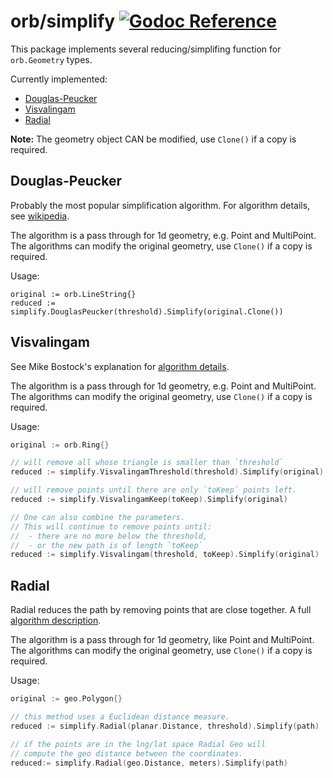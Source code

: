 # orb/simplify [![Godoc Reference](https://godoc.org/github.com/paulmach/orb?status.svg)](https://godoc.org/github.com/paulmach/orb/simplify)

This package implements several reducing/simplifing function for `orb.Geometry` types.

Currently implemented:

-   [Douglas-Peucker](#dp)
-   [Visvalingam](#vis)
-   [Radial](#radial)

**Note:** The geometry object CAN be modified, use `Clone()` if a copy is required.

## <a name="dp"></a>Douglas-Peucker

Probably the most popular simplification algorithm. For algorithm details, see
[wikipedia](http://en.wikipedia.org/wiki/Ramer%E2%80%93Douglas%E2%80%93Peucker_algorithm).

The algorithm is a pass through for 1d geometry, e.g. Point and MultiPoint.
The algorithms can modify the original geometry, use `Clone()` if a copy is required.

Usage:

    original := orb.LineString{}
    reduced := simplify.DouglasPeucker(threshold).Simplify(original.Clone())

## <a name="vis"></a>Visvalingam

See Mike Bostock's explanation for
[algorithm details](http://bost.ocks.org/mike/simplify/).

The algorithm is a pass through for 1d geometry, e.g. Point and MultiPoint.
The algorithms can modify the original geometry, use `Clone()` if a copy is required.

Usage:

```go
original := orb.Ring{}

// will remove all whose triangle is smaller than `threshold`
reduced := simplify.VisvalingamThreshold(threshold).Simplify(original)

// will remove points until there are only `toKeep` points left.
reduced := simplify.VisvalingamKeep(toKeep).Simplify(original)

// One can also combine the parameters.
// This will continue to remove points until:
//  - there are no more below the threshold,
//  - or the new path is of length `toKeep`
reduced := simplify.Visvalingam(threshold, toKeep).Simplify(original)
```

## <a name="radial"></a>Radial

Radial reduces the path by removing points that are close together.
A full [algorithm description](http://psimpl.sourceforge.net/radial-distance.html).

The algorithm is a pass through for 1d geometry, like Point and MultiPoint.
The algorithms can modify the original geometry, use `Clone()` if a copy is required.

Usage:

```go
original := geo.Polygon{}

// this method uses a Euclidean distance measure.
reduced := simplify.Radial(planar.Distance, threshold).Simplify(path)

// if the points are in the lng/lat space Radial Geo will
// compute the geo distance between the coordinates.
reduced:= simplify.Radial(geo.Distance, meters).Simplify(path)
```
